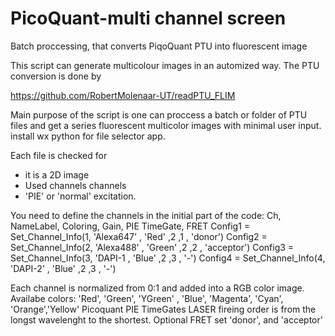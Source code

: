 # PicoQuant-multi channel screen
Batch proccessing, that converts PiqoQuant PTU into fluorescent image

This script can generate multicolour images in an automized way.
The PTU conversion is done by

https://github.com/RobertMolenaar-UT/readPTU_FLIM

Main purpose of the script is one can proccess a batch or folder of PTU files and get a series fluorescent multicolor images with minimal user input.
install wx python for file selector app.


Each file is checked for
- it is a 2D  image
- Used channels channels
- 'PIE'  or 'normal' excitation.

You need to define the channels in the initial part of the code:
                  Ch,         NameLabel,        Coloring,   Gain,   PIE TimeGate, FRET
Config1 = Set_Channel_Info(1,   'Alexa647'      ,   'Red'      ,2      ,1 ,      'donor')
Config2 = Set_Channel_Info(2,   'Alexa488'      ,   'Green'    ,2      ,2 ,      'acceptor')
Config3 = Set_Channel_Info(3,   'DAPI-1         ,   'Blue'     ,2      ,3 ,       '-')
Config4 = Set_Channel_Info(4,   'DAPI-2'        ,   'Blue'     ,2      ,3 ,       '-')

Each channel is normalized from 0:1 and added into a RGB color image.
Availabe colors: 'Red', 'Green', 'YGreen' , 'Blue', 'Magenta', 'Cyan', 'Orange','Yellow'
Picoquant PIE TimeGates LASER fireing order is from the longst wavelenght to the shortest.
Optional FRET set 'donor', and 'acceptor'










